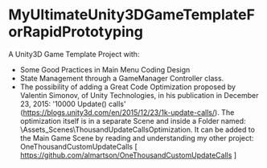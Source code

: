 # MyUltimateUnity3DGameTemplateForRapidPrototyping
A Unity3D Game Template Project with:

* Some Good Practices in Main Menu Coding Design
* State Management through a GameManager Controller class.
* The possibility of adding a Great Code Optimization proposed by Valentin Simonov, of Unity Technologies, in his publication in December 23, 2015: '10000 Update() calls' (https://blogs.unity3d.com/en/2015/12/23/1k-update-calls/). The optimization itself is in a separate Scene and inside a Folder named: \Assets\_Scenes\ThousandUpdateCallsOptimization. It can be added to the Main Game Scene by reading and understanding my other project: OneThousandCustomUpdateCalls [ https://github.com/almartson/OneThousandCustomUpdateCalls ]
